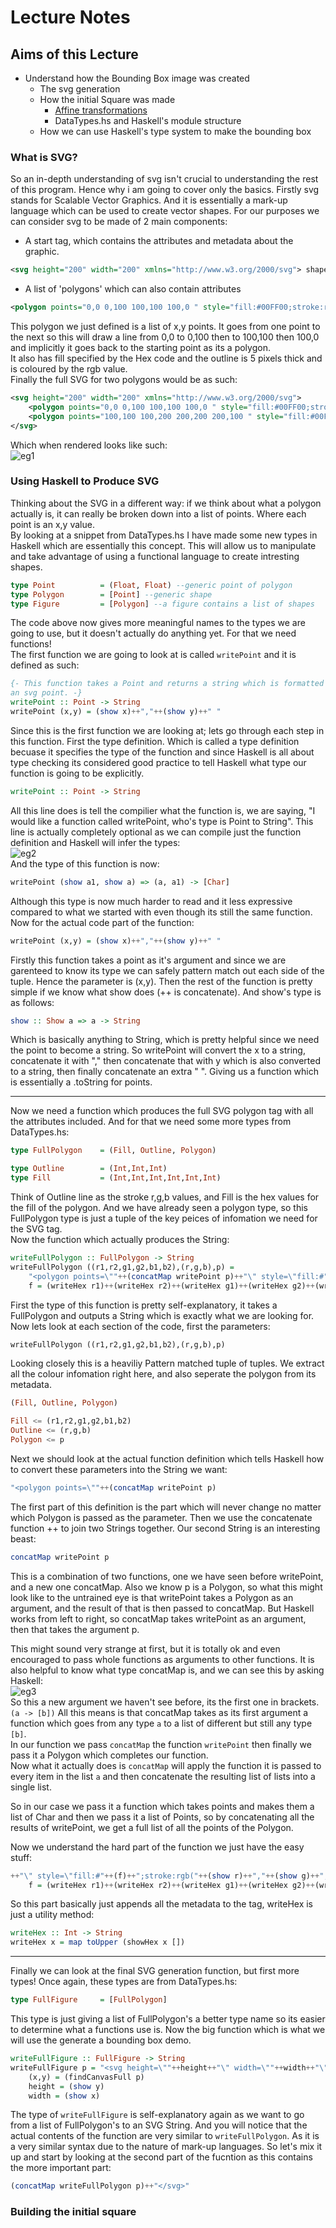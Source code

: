 # Lecture Notes

## Aims of this Lecture

* Understand how the Bounding Box image was created
  * The svg generation
  * How the initial Square was made
    * [Affine transformations](https://en.wikipedia.org/wiki/Affine_transformation)
    * DataTypes.hs and Haskell's module structure
  * How we can use Haskell's type system to make the bounding box

### What is SVG?

So an in-depth understanding of svg isn't crucial to understanding the rest of this program.
Hence why i am going to cover only the basics. Firstly svg stands for Scalable Vector Graphics.
And it is essentially a mark-up language which can be used to create vector shapes.
For our purposes we can consider svg to be made of 2 main components:
  * A start tag, which contains the attributes and metadata about the graphic.  
``` svg
<svg height="200" width="200" xmlns="http://www.w3.org/2000/svg"> shape stuff here </svg>
```

  * A list of 'polygons' which can also contain attributes  
``` svg
<polygon points="0,0 0,100 100,100 100,0 " style="fill:#00FF00;stroke:rgb(255,0,0);stroke-width:5"/>
```

This polygon we just defined is a list of x,y points. It goes from one point to the next
so this will draw a line from 0,0 to 0,100 then to 100,100 then 100,0 and
implicitly it goes back to the starting point as its a polygon.  
It also has fill specified by the Hex code and the outline is 5 pixels thick and is coloured
by the rgb value.  
Finally the full SVG for two polygons would be as such:  
``` svg
<svg height="200" width="200" xmlns="http://www.w3.org/2000/svg">
    <polygon points="0,0 0,100 100,100 100,0 " style="fill:#00FF00;stroke:rgb(255,0,0);stroke-width:5"/>
    <polygon points="100,100 100,200 200,200 200,100 " style="fill:#00FF00;stroke:rgb(255,0,0);stroke-width:5"/>
</svg>
```

Which when rendered looks like such:  
![eg1](eg1.svg)

### Using Haskell to Produce SVG

Thinking about the SVG in a different way: if we think about what a polygon actually is,
it can really be broken down into a list of points. Where each point is an x,y value.  
By looking at a snippet from DataTypes.hs I have made some new types in Haskell which 
are essentially this concept. This will allow us to manipulate and take advantage of 
using a functional language to create intresting shapes.  
``` Haskell
type Point          = (Float, Float) --generic point of polygon
type Polygon        = [Point] --generic shape
type Figure         = [Polygon] --a figure contains a list of shapes
```

The code above now gives more meaningful names to the types we are going to use, but it doesn't
actually do anything yet. For that we need functions!  
The first function we are going to look at is called `writePoint` and it is defined as such:  
``` Haskell
{- This function takes a Point and returns a string which is formatted as
an svg point. -}
writePoint :: Point -> String 
writePoint (x,y) = (show x)++","++(show y)++" "
```

Since this is the first function we are looking at; lets go through each step in this function.
First the type definition. Which is called a type definition becuase it specifies the type of the function
and since Haskell is all about type checking its considered good practice to tell Haskell what type our function
is going to be explicitly.  
``` Haskell 
writePoint :: Point -> String
```

All this line does is tell the compilier what the function is, we are saying, "I would like a function called
writePoint, who's type is Point to String". This line is actually completely optional as we can compile just the function definition and Haskell will infer the types:  
![eg2](eg2.jpg)  
And the type of this function is now:
``` Haskell
writePoint (show a1, show a) => (a, a1) -> [Char]
```

Although this type is now much harder to read and it less expressive compared to what we started with even though its still
the same function. Now for the actual code part of the function:  
``` Haskell
writePoint (x,y) = (show x)++","++(show y)++" "
```

Firstly this function takes a point as it's argument and since we are 
garenteed to know its type we can safely pattern match out each side
of the tuple. Hence the parameter is (x,y). Then the rest of the function
is pretty simple if we know what show does (++ is concatenate). And show's type is as follows:  
``` Haskell
show :: Show a => a -> String
```

Which is basically anything to String, which is pretty helpful since we need the point to become a
string. So writePoint will convert the x to a string, concatenate it with "," then
concatenate that with y which is also converted to a string, then finally concatenate
an extra " ". Giving us a function which is essentially a .toString for points.

---

Now we need a function which produces the full SVG polygon tag with all the attributes included.
And for that we need some more types from DataTypes.hs:  
``` Haskell
type FullPolygon    = (Fill, Outline, Polygon)

type Outline        = (Int,Int,Int)
type Fill           = (Int,Int,Int,Int,Int,Int)
```

Think of Outline line as the stroke r,g,b values, and Fill is the hex values
for the fill of the polygon. And we have already seen a polygon type, so this FullPolygon
type is just a tuple of the key peices of infomation we need for the SVG tag.  
Now the function which actually produces the String:  
``` Haskell
writeFullPolygon :: FullPolygon -> String
writeFullPolygon ((r1,r2,g1,g2,b1,b2),(r,g,b),p) = 
    "<polygon points=\""++(concatMap writePoint p)++"\" style=\"fill:#"++(f)++";stroke:rgb("++(show r)++","++(show g)++","++(show b)++");stroke-width:"++(show strokewidth)++"\"/>\n" where
    f = (writeHex r1)++(writeHex r2)++(writeHex g1)++(writeHex g2)++(writeHex b1)++(writeHex b2)
```

First the type of this function is pretty self-explanatory, it takes a FullPolygon
and outputs a String which is exactly what we are looking for. Now lets look at each section of the 
code, first the parameters:
``` Haskell
writeFullPolygon ((r1,r2,g1,g2,b1,b2),(r,g,b),p)
``` 

Looking closely this is a heaviliy Pattern matched tuple of tuples. We extract all
the colour infomation right here, and also seperate the polygon from its metadata.  
``` Haskell
(Fill, Outline, Polygon)

Fill <= (r1,r2,g1,g2,b1,b2)
Outline <= (r,g,b)
Polygon <= p
```
Next we should look at the actual function definition which tells Haskell how to convert
these parameters into the String we want:  
``` Haskell
"<polygon points=\""++(concatMap writePoint p)
```

The first part of this definition is the part which will never change no matter which 
Polygon is passed as the parameter. Then we use the concatenate function ++ to join
two Strings together. Our second String is an interesting beast:  
``` Haskell
concatMap writePoint p
```

This is a combination of two functions, one we have seen before writePoint, and a new one
concatMap. Also we know p is a Polygon, so what this might look like to the untrained eye
is that writePoint takes a Polygon as an argument, and the result of that is then
passed to concatMap. But Haskell works from left to right, so concatMap
takes writePoint as an argument, then that takes the argument p.
 
This might sound very strange at first, but it is totally ok and even encouraged to pass
whole functions as arguments to other functions. It is also helpful to know what type
concatMap is, and we can see this by asking Haskell:  
![eg3](eg3.jpg)  
So this a new argument we haven't see before, its the first one in brackets. `(a -> [b])` All this means is that
concatMap takes as its first argument a function which goes from any type `a` to a list
of different but still any type `[b]`.  
In our function we pass `concatMap` the function `writePoint` then finally we pass it a Polygon
which completes our function.  
Now what it actually does is `concatMap` will apply the function it is passed to every
item in the list `a` and then concatenate the resulting list of lists into a single list.

So in our case we pass it a function which takes points and makes them a list of Char
and then we pass it a list of Points, so by concatenating all the results of writePoint,
we get a full list of all the points of the Polygon.

Now we understand the hard part of the function we just have the easy stuff:  
``` Haskell
++"\" style=\"fill:#"++(f)++";stroke:rgb("++(show r)++","++(show g)++","++(show b)++");stroke-width:"++(show strokewidth)++"\"/>\n" where
    f = (writeHex r1)++(writeHex r2)++(writeHex g1)++(writeHex g2)++(writeHex b1)++(writeHex b2)
```

So this part basically just appends all the metadata to the tag, writeHex is just a utility method:  
``` Haskell
writeHex :: Int -> String
writeHex x = map toUpper (showHex x [])
```

---

Finally we can look at the final SVG generation function, but first more types! Once again, these types are from DataTypes.hs:  
``` Haskell
type FullFigure     = [FullPolygon]
``` 

This type is just giving a list of FullPolygon's a better type name so its 
easier to determine what a functions use is. Now the big function which is what we will use the 
generate a bounding box demo.  
``` Haskell
writeFullFigure :: FullFigure -> String
writeFullFigure p = "<svg height=\""++height++"\" width=\""++width++"\" xmlns=\"http://www.w3.org/2000/svg\">"++(concatMap writeFullPolygon p)++"</svg>" where
    (x,y) = (findCanvasFull p)
    height = (show y)
    width = (show x)
```

The type of `writeFullFigure` is self-explanatory again as we want to go from a list of FullPolygon's to an SVG String. And you 
will notice that the actual contents of the function are very similar to `writeFullPolygon`. As it is a very similar
syntax due to the nature of mark-up languages. So let's mix it up and start by looking at the second part
of the fucntion as this contains the more important part:  
``` Haskell
(concatMap writeFullPolygon p)++"</svg>"
```

### Building the initial square

